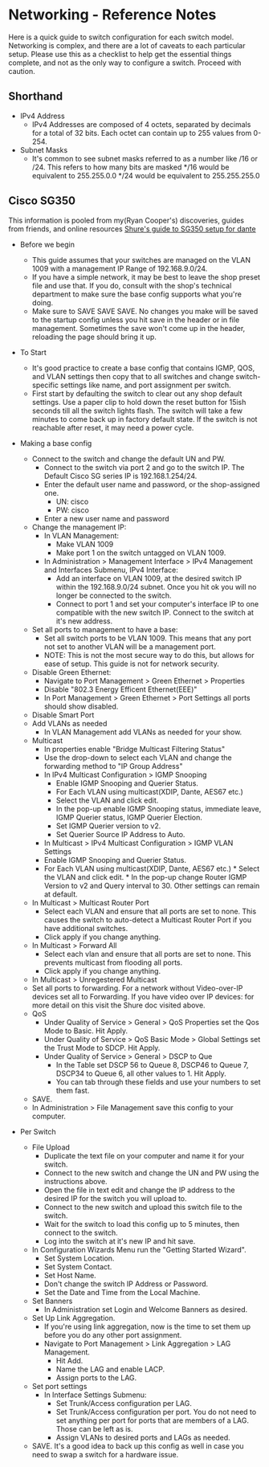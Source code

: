 # Networking - Reference Notes

Here is a quick guide to switch configuration for each switch model. Networking is complex, and there are a lot of caveats to each particular setup.
Please use this as a checklist to help get the essential things complete, and not as the only way to configure a switch. Proceed with caution.


## Shorthand
* IPv4 Address
  * IPv4 Addresses are composed of 4 octets, separated by decimals for a total of 32 bits. Each octet can contain up to 255 values from 0-254.
* Subnet Masks
  * It's common to see subnet masks referred to as a number like /16 or /24. This refers to how many bits are masked
      */16 would be equivalent to 255.255.0.0
      */24 would be equivalent to 255.255.255.0


## Cisco SG350
This information is pooled from my(Ryan Cooper's) discoveries, guides from friends, and online resources [Shure's guide to SG350 setup for dante](https://service.shure.com/s/article/configuring-sg350-switch-for-shure-devices-and-dante?language=en_US&region=en-US)

* Before we begin
  * This guide assumes that your switches are managed on the VLAN 1009 with a management IP Range of 192.168.9.0/24.
  * If you have a simple network, it may be best to leave the shop preset file and use that. If you do, consult with the shop's technical department to make sure the base config supports what you're doing.
  * Make sure to SAVE SAVE SAVE. No changes you make will be saved to the startup config unless you hit save in the header or in file management. Sometimes the save won't come up in the header, reloading the page should bring it up.
 
* To Start
  * It's good practice to create a base config that contains IGMP, QOS, and VLAN settings then copy that to all switches and change switch-specific settings like name, and port assignment per switch.
  * First start by defaulting the switch to clear out any shop default settings. Use a paper clip to hold down the reset button for 15ish seconds till all the switch lights flash. The switch will take a few minutes to come back up in factory default state. If the switch is not reachable after reset, it may need a power cycle. 
 
* Making a base config
    * Connect to the switch and change the default UN and PW.
      * Connect to the switch via port 2 and go to the switch IP. The Default Cisco SG series IP is 192.168.1.254/24.
      * Enter the default user name and password, or the shop-assigned one.
        * UN: cisco
        * PW: cisco
      * Enter a new user name and password
    * Change the management IP:
      * In VLAN Management:
        * Make VLAN 1009
        * Make port 1 on the switch untagged on VLAN 1009.
      * In Administration > Management Interface > IPv4 Management and Interfaces Submenu, IPv4 Interface:
        * Add an interface on VLAN 1009, at the desired switch IP within the 192.168.9.0/24 subnet. Once you hit ok you will no longer be connected to the switch.
        * Connect to port 1 and set your computer's interface IP to one compatible with the new switch IP. Connect to the switch at it's new address.
   * Set all ports to management to have a base:
     * Set all switch ports to be VLAN 1009. This means that any port not set to another VLAN will be a management port.
     * NOTE: This is not the most secure way to do this, but allows for ease of setup. This guide is not for network security.
   * Disable Green Ethernet:
     * Navigate to Port Management > Green Ethernet > Properties
     * Disable "802.3 Energy Efficent Ethernet(EEE)"
     * In Port Management > Green Ethernet > Port Settings all ports should show disabled.
   * Disable Smart Port
   * Add VLANs as needed
     * In VLAN Management add VLANs as needed for your show.
   * Multicast
     * In properties enable "Bridge Multicast Filtering Status"
     * Use the drop-down to select each VLAN and change the forwarding method to "IP Group Address"
     * In IPv4 Multicast Configuration > IGMP Snooping
       *  Enable IGMP Snooping and Querier Status.
       *  For Each VLAN using multicast(XDIP, Dante, AES67 etc.)
         *  Select the VLAN and click edit.
         *  In the pop-up enable IGMP Snooping status, immediate leave, IGMP Querier status, IGMP Querier Election.
         *  Set IGMP Querier version to v2.
         *  Set Querier Source IP Address to Auto.
     *  In Multicast > IPv4 Multicast Configuration > IGMP VLAN Settings
       *  Enable IGMP Snooping and Querier Status.
       *  For Each VLAN using multicast(XDIP, Dante, AES67 etc.)
         *  Select the VLAN and click edit.
         *  In the pop-up change Router IGMP Version to v2 and Query interval to 30. Other settings can remain at default.
    * In Multicast > Multicast Router Port
      * Select each VLAN and ensure that all ports are set to none. This causes the switch to auto-detect a Multicast Router Port if you have additional switches.
      * Click apply if you change anything.
    * In Multicast > Forward All
      * Select each vlan and ensure that all ports are set to none. This prevents multicast from flooding all ports.
      * Click apply if you change anything.
    * In Multicast > Unregestered Multicast
     * Set all ports to forwarding. For a network without Video-over-IP devices set all to Forwarding. If you have video over IP devices: for more detail on this visit the Shure doc visited above.
   * QoS
     * Under Quality of Service > General > QoS Properties set the Qos Mode to Basic. Hit Apply.
     * Under Quality of Service > QoS Basic Mode > Global Settings set the Trust Mode to SDCP. Hit Apply.
     * Under Quality of Service > General > DSCP to Que
       * In the Table set DSCP 56 to Queue 8, DSCP46 to Queue 7, DSCP34 to Queue 6, all other values to 1. Hit Apply.
       * You can tab through these fields and use your numbers to set them fast.
   * SAVE.
   * In Administration > File Management save this config to your computer.
 
* Per Switch
  * File Upload 
    * Duplicate the text file on your computer and name it for your switch.
    * Connect to the new switch and change the UN and PW using the instructions above.
    * Open the file in text edit and change the IP address to the desired IP for the switch you will upload to.
    * Connect to the new switch and upload this switch file to the switch.
    * Wait for the switch to load this config up to 5 minutes, then connect to the switch.
    * Log into the switch at it's new IP and hit save.
  * In Configuration Wizards Menu run the "Getting Started Wizard".
    * Set System Location.
    * Set System Contact.
    * Set Host Name.
    * Don't change the switch IP Address or Password.
    * Set the Date and Time from the Local Machine.
  * Set Banners
    * In Administration set Login and Welcome Banners as desired.
  * Set Up Link Aggregation.
    * If you're using link aggregation, now is the time to set them up before you do any other port assignment.
    * Navigate to Port Management > Link Aggregation > LAG Management.
      * Hit Add.
      * Name the LAG and enable LACP.
      * Assign ports to the LAG.
  * Set port settings
    * In Interface Settings Submenu:
      * Set Trunk/Access configuration per LAG.
      * Set Trunk/Access configuration per port. You do not need to set anything per port for ports that are members of a LAG. Those can be left as is.
      * Assign VLANs to desired ports and LAGs as needed.
  * SAVE. It's a good idea to back up this config as well in case you need to swap a switch for a hardware issue.
   
